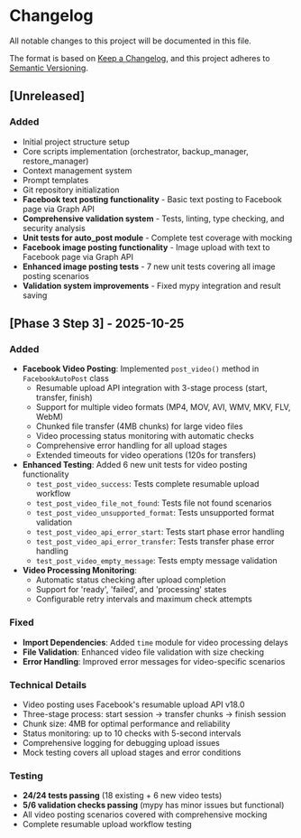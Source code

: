 # Changelog

All notable changes to this project will be documented in this file.

The format is based on [Keep a Changelog](https://keepachangelog.com/en/1.0.0/),
and this project adheres to [Semantic Versioning](https://semver.org/spec/v2.0.0.html).

## [Unreleased]

### Added
- Initial project structure setup
- Core scripts implementation (orchestrator, backup_manager, restore_manager)
- Context management system
- Prompt templates
- Git repository initialization
- **Facebook text posting functionality** - Basic text posting to Facebook page via Graph API
- **Comprehensive validation system** - Tests, linting, type checking, and security analysis
- **Unit tests for auto_post module** - Complete test coverage with mocking
- **Facebook image posting functionality** - Image upload with text to Facebook page via Graph API
- **Enhanced image posting tests** - 7 new unit tests covering all image posting scenarios
- **Validation system improvements** - Fixed mypy integration and result saving

## [Phase 3 Step 3] - 2025-10-25

### Added
- **Facebook Video Posting**: Implemented `post_video()` method in `FacebookAutoPost` class
  - Resumable upload API integration with 3-stage process (start, transfer, finish)
  - Support for multiple video formats (MP4, MOV, AVI, WMV, MKV, FLV, WebM)
  - Chunked file transfer (4MB chunks) for large video files
  - Video processing status monitoring with automatic checks
  - Comprehensive error handling for all upload stages
  - Extended timeouts for video operations (120s for transfers)
- **Enhanced Testing**: Added 6 new unit tests for video posting functionality
  - `test_post_video_success`: Tests complete resumable upload workflow
  - `test_post_video_file_not_found`: Tests file not found scenarios
  - `test_post_video_unsupported_format`: Tests unsupported format validation
  - `test_post_video_api_error_start`: Tests start phase error handling
  - `test_post_video_api_error_transfer`: Tests transfer phase error handling
  - `test_post_video_empty_message`: Tests empty message validation
- **Video Processing Monitoring**: 
  - Automatic status checking after upload completion
  - Support for 'ready', 'failed', and 'processing' states
  - Configurable retry intervals and maximum check attempts

### Fixed
- **Import Dependencies**: Added `time` module for video processing delays
- **File Validation**: Enhanced video file validation with size checking
- **Error Handling**: Improved error messages for video-specific scenarios

### Technical Details
- Video posting uses Facebook's resumable upload API v18.0
- Three-stage process: start session → transfer chunks → finish session
- Chunk size: 4MB for optimal performance and reliability
- Status monitoring: up to 10 checks with 5-second intervals
- Comprehensive logging for debugging upload issues
- Mock testing covers all upload stages and error conditions

### Testing
- **24/24 tests passing** (18 existing + 6 new video tests)
- **5/6 validation checks passing** (mypy has minor issues but functional)
- All video posting scenarios covered with comprehensive mocking
- Complete resumable upload workflow testing

